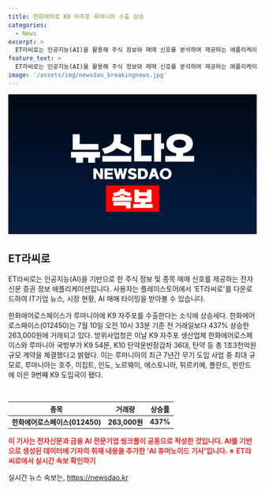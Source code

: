 ```yaml
---
title: 한화에어로 K9 자주포 루마니아 수출 상승
categories:
  - News
excerpt: >
  ET라씨로는 인공지능(AI)을 활용해 주식 정보와 매매 신호를 분석하여 제공하는 애플리케이션으로, 한화에어로스페이스의 루마니아 K9 자주포 수출 소식으로 주가가 상승했다. 한화에어로스페이스는 이날 전 거래일보다 437% 상승한 263,000원에 거래되며, 방위사업청과 루마니아 국방부 간 1조3천억원 규모의 K9 자주포 계약 체결 소식이 알려졌다. 이는 루마니아에게는 7년간 최대 규모의 무기 도입 사업으로, ET라씨로를 통해 실시간으로 매매 타이밍 및 AI 기반의 정보를 확인할 수 있다. (#한화에어로스페이스 #AI매매신호 #루마니아K9자주포수출)
feature_text: >
  ET라씨로는 인공지능(AI)을 활용해 주식 정보와 매매 신호를 분석하여 제공하는 애플리케이션으로, 한화에어로스페이스의 루마니아 K9 자주포 수출 소식으로 주가가 상승했다. 한화에어로스페이스는 이날 전 거래일보다 437% 상승한 263,000원에 거래되며, 방위사업청과 루마니아 국방부 간 1조3천억원 규모의 K9 자주포 계약 체결 소식이 알려졌다. 이는 루마니아에게는 7년간 최대 규모의 무기 도입 사업으로, ET라씨로를 통해 실시간으로 매매 타이밍 및 AI 기반의 정보를 확인할 수 있다. (#한화에어로스페이스 #AI매매신호 #루마니아K9자주포수출)
image: '/assets/img/newsdao_breakingnews.jpg'
---
```


<p><img src="/assets/img/newsdao_breakingnews.jpg" alt="cryptoinkorea 속보" /></p>

<h2 data-ke-size="size26">ET라씨로</h2>

<p>ET라씨로는 인공지능(AI)을 기반으로 한 주식 정보 및 종목 매매 신호를 제공하는 전자신문 증권 정보 애플리케이션입니다. 사용자는 플레이스토어에서 'ET라씨로'를 다운로드하여 IT기업 뉴스, 시장 현황, AI 매매 타이밍을 받아볼 수 있습니다.</p>

<p data-ke-size="size16">한화에어로스페이스가 루마니아에 K9 자주포를 수출한다는 소식에 상승세다. 한화에어로스페이스(012450)는 7월 10일 오전 10시 33분 기준 전 거래일보다 437% 상승한 263,000원에 거래되고 있다. 방위사업청은 이날 K9 자주포 생산업체 한화에어로스페이스와 루마니아 국방부가 K9 54문, K10 탄약운반장갑차 36대, 탄약 등 총 1조3천억원 규모 계약을 체결했다고 밝혔다. 이는 루마니아의 최근 7년간 무기 도입 사업 중 최대 규모로, 루마니아는 호주, 이집트, 인도, 노르웨이, 에스토니아, 튀르키예, 폴란드, 핀란드에 이은 9번째 K9 도입국이 됐다.</p>

<p data-ke-size="size16">&nbsp;</p>

<table>
    <thead>
        <tr>
            <th>종목</th>
            <th>거래량</th>
            <th>상승률</th>
        </tr>
    </thead>
    <tbody>
        <tr>
            <td style="text-align: center; height: 17px;"><b>한화에어로스페이스(012450)</b></td>
            <td style="text-align: center; height: 17px;"><b>263,000원</b></td>
            <td style="text-align: center; height: 17px;"><b>437%</b></td>
        </tr>
    </tbody>
</table>

<p data-ke-size="size16"><b><span style="color: #ee2323;">이 기사는 전자신문과 금융 AI 전문기업 씽크풀이 공동으로 작성한 것입니다. AI를 기반으로 생성된 데이터에 기자의 취재 내용을 추가한 'AI 휴머노이드 기사'입니다. ※ ET라씨로에서 실시간 속보 확인하기</span></b></p>
실시간 뉴스 속보는, <a href="https://newsdao.kr" rel="dofollow">https://newsdao.kr</a>


